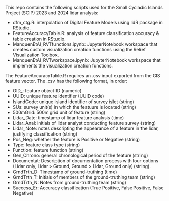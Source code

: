 This repo contains the following scripts used for the Small Cycladic Islands Project (SCIP) 2023 and 2024 lidar analysis:

- dfm_ctg.R: interpolation of Digital Feature Models using lidR package in RStudio.
- FeatureAccuracyTable.R: analysis of feature classification accuracy & table creation in RStudio.
- ManquenEtAl_RVTfunctions.ipynb: JupyterNotebook workspace that creates custom visualization creation functions using the Relief Visualization Toolbox.
- ManquenEtAl_RVTworkspace.ipynb: JupyterNotebook workspace that implements the visualization creation functions.

The FeatureAccuracyTable.R requires an .csv input exported from the GIS feature vector. The .csv has the following format, in order:
- OID_: feature object ID (numeric)
- UUID: unique feature identifier (UUID code)
- IslandCode: unique island identifier of survey islet (string)
- SUs: survey unit(s) in which the featuure is located (string)
- 500mGrid: 500m grid unit of feature (string)
- Lidar_Date: timestamp of lidar feature analysis (time)
- Lidar_Anal: initials of lidar analyst conducting feature survey (string)
- Lidar_Note: notes descripting the appearance of a feature in the lidar, justifying classification (string)
- Pos_Neg: whether the feature is Positive or Negative (string)
- Type: feature class type (string)
- Function: feature function (string)
- Gen_Chrono: general chronological period of the feature (string)
- Documentat: Description of documentation process with four options (Lidar only, Lidar > Ground, Ground > Lidar, Ground only) (string).
- GrndTrth_D: Timestamp of ground-truthing (time)
- GrndTrth_T: Initials of members of the ground-truthing team (string)
- GrndTrth_N: Notes from ground-truthing team (string)
- Success_Er: Accuracy classification (True Positive, False Positive, False Negative)
